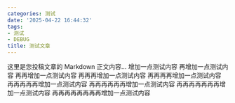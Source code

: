 ```yaml
---
categories: 测试
date: '2025-04-22 16:44:32'
tags:
- 测试
- DEBUG
title: 测试文章
---
```


这里是您投稿文章的 Markdown 正文内容...
增加一点测试内容
再增加一点测试内容
再再增加一点测试内容
再再再增加一点测试内容
再再再再增加一点测试内容
再再再再再增加一点测试内容
再再再再再再增加一点测试内容
再再再再再再再增加一点测试内容
再再再再再再再再增加一点测试内容